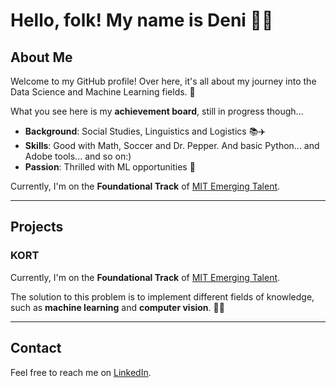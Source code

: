 # Hello, folk! My name is Deni 👨‍💻

## About Me

Welcome to my GitHub profile! Over here, it's all about my journey
into the Data Science and Machine Learning fields. 🧠

What you see here is my **achievement board**, still in progress though...

- **Background**: Social Studies, Linguistics and Logistics 📚✈️
- **Skills**: Good with Math, Soccer and Dr. Pepper. And basic Python... and Adobe tools... and so on:)
- **Passion**: Thrilled with ML opportunities 🤖

Currently, I'm on the **Foundational Track** of [MIT Emerging Talent](https://emergingtalent.mit.edu/).

---

## Projects

### KORT

Currently, I'm on the **Foundational Track** of [MIT Emerging Talent](https://emergingtalent.mit.edu/).

The solution to this problem is to implement different fields of knowledge,
such as **machine learning** and **computer vision**. 🧠👀

---

## Contact

Feel free to reach me on [LinkedIn](https://www.linkedin.com/in/deni-g-071790212/).
